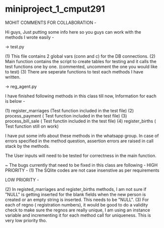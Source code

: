 # miniproject_1_cmput291

MOHIT COMMENTS FOR COLLABORATION -

Hi guys, Just putting some info here so you guys can work with the methods I wrote easily -

-> test.py

(1) This file contains 2 global vars (conn and c) for the DB connections.
(2) Main function contains the script to create tables for testing and it calls the test functions one by one. (commented, uncomment the one you would like to test)
(3) There are seperate functions to test each methods I have written. 

-> reg_agent.py

I have finished following methods in this class till now, Information for each is below -

(1) register_marriages (Test function included in the test file)
(2) process_payment ( Test function included in the test file)
(3) process_bill_sale ( Test functin included in the test file)
(4) register_births ( Test function still on work)

I have put some info about these methods in the whatsapp group. In case of errors specified in the method question, assertion errors are raised in call stack by the methods. 

The User inputs will need to be tested for correctness in the main function.

~ The bugs currently that need to be fixed in this class are following -
HIGH PRIORITY -
(1) The SQlite codes are not case insenstive as per requirements

LOW PRIORITY -

(2) In registed_marriages and register_births methods, I am not sure if "NULL" is getting inserted for the blank fields when the new person is created or an empty string is inserted. This needs to be "NULL".
(3) For each of regno ( registration numbers), it would be good to do a validity check to make sure the regnos are really unique, I am using an instance variable and incrementing it for each method call for uniqueness. This is very low priority tho.
